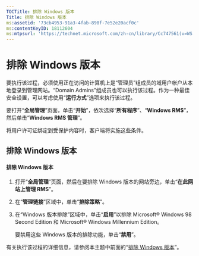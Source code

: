```yaml
---
TOCTitle: 排除 Windows 版本
Title: 排除 Windows 版本
ms:assetid: '73cb4953-91a3-4fab-890f-7e52e20acf0c'
ms:contentKeyID: 18112604
ms:mtpsurl: 'https://technet.microsoft.com/zh-cn/library/Cc747561(v=WS.10)'
---
```


排除 Windows 版本
=================

要执行该过程，必须使用正在访问的计算机上是“管理员”组成员的域用户帐户从本地登录到管理网站。“Domain Admins”组成员也可以执行该过程。作为一种最佳安全设置，可以考虑使用“**运行方式**”选项来执行该过程。

要打开“**全局管理**”页面，单击“**开始**”，依次选择“**所有程序**”、“**Windows RMS**”，然后单击“**Windows RMS 管理**”。

将用户许可证绑定到受保护内容时，客户端将实施这些条件。

排除 Windows 版本
-----------------

#### 排除 Windows 版本

1.  打开“**全局管理**”页面，然后在要排除 Windows 版本的网站旁边，单击“**在此网站上管理 RMS**”。

2.  在“**管理链接**”区域中，单击“**排除策略**”。

3.  在“Windows 版本排除”区域中，单击“**启用**”以排除 Microsoft® Windows 98 Second Edition 和 Microsoft® Windows Millennium Edition。

    要禁用这些 Windows 版本的排除功能，单击“**禁用**”。

有关执行该过程的详细信息，请参阅本主题中前面的“[排除 Windows 版本](https://technet.microsoft.com/8b8a184d-ac0e-4a43-822c-d2fae2faf484)”。
